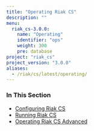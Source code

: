 ```yaml
---
title: "Operating Riak CS"
description: ""
menu:
  riak_cs-3.0.0:
    name: "Operating"
    identifier: "ops"
    weight: 300
    pre: database
project: "riak_cs"
project_version: "3.0.0"
aliases:
  - /riak/cs/latest/operating/
---
```


### In This Section

- [Configuring Riak CS](../cookbooks/configuration)
- [Running Riak CS](./running)
- [Operating Riak CS Advanced](./advanced)
